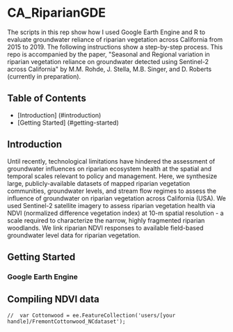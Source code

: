 # CA_RiparianGDE
The scripts in this rep show how I used Google Earth Engine and R to evaluate groundwater reliance of riparian vegetation across California from 2015 to 2019.  The following instructions show a step-by-step process.  This repo is accompanied by the paper, "Seasonal and Regional variation in riparian vegetation reliance on groundwater detected using Sentinel-2 across California" by M.M. Rohde, J. Stella, M.B. Singer, and D. Roberts (currently in preparation).

## Table of Contents
* [Introduction] (#introduction)
* [Getting Started] (#getting-started)

## Introduction
 Until recently, technological limitations have hindered the assessment of groundwater influences on riparian ecosystem health at the spatial and temporal scales relevant to policy and management.  Here, we synthesize large, publicly-available datasets of mapped riparian vegetation communities, groundwater levels, and stream flow regimes to assess the influence of groundwater on riparian vegetation across California (USA).  We used Sentinel-2 satellite imagery to assess riparian vegetation health via NDVI (normalized difference vegetation index) at 10-m spatial resolution - a scale required to characterize the narrow, highly fragmented riparian woodlands.  We link riparian NDVI responses to available field-based groundwater level data for riparian vegetation. 
 
 ## Getting Started
 ### Google Earth Engine
 
 
 ## Compiling NDVI data
 ```<javascript>
 //  var Cottonwood = ee.FeatureCollection('users/[your handle]/FremontCottonwood_NCdataset');

 ```
 
